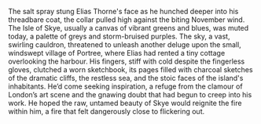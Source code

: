 The salt spray stung Elias Thorne's face as he hunched deeper into his threadbare coat, the collar pulled high against the biting November wind.  The Isle of Skye, usually a canvas of vibrant greens and blues, was muted today, a palette of greys and storm-bruised purples.  The sky, a vast, swirling cauldron, threatened to unleash another deluge upon the small, windswept village of Portree, where Elias had rented a tiny cottage overlooking the harbour.  His fingers, stiff with cold despite the fingerless gloves, clutched a worn sketchbook, its pages filled with charcoal sketches of the dramatic cliffs, the restless sea, and the stoic faces of the island's inhabitants.  He’d come seeking inspiration, a refuge from the clamour of London’s art scene and the gnawing doubt that had begun to creep into his work. He hoped the raw, untamed beauty of Skye would reignite the fire within him, a fire that felt dangerously close to flickering out.
